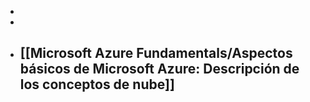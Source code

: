 -
-
- ## [[Microsoft Azure Fundamentals/Aspectos básicos de Microsoft Azure: Descripción de los conceptos de nube]]